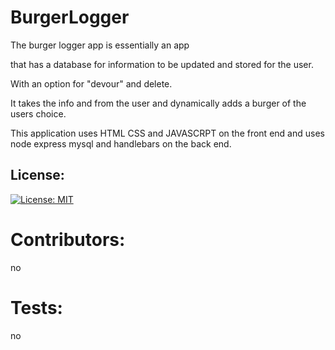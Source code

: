 # BurgerLogger

The burger logger app is essentially an app

 that has a database for information to be 
 updated and stored for the user.

With an option for "devour" and delete.

It takes the info and from the user and dynamically 
adds a burger of the users choice.

This application uses HTML CSS and JAVASCRPT on the front end
and uses node express mysql and handlebars on the back end.


## License:
[![License: MIT](https://img.shields.io/badge/License-MIT-yellow.svg)](https://opensource.org/licenses/MIT)

# Contributors:
no

# Tests:
no
